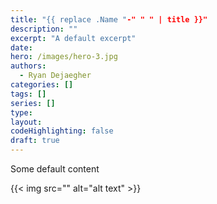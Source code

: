 ```yaml
---
title: "{{ replace .Name "-" " " | title }}"
description: ""
excerpt: "A default excerpt"
date: 
hero: /images/hero-3.jpg
authors:
  - Ryan Dejaegher
categories: []
tags: []
series: []
type:
layout:
codeHighlighting: false
draft: true
---
```


Some default content

{{< img src="" alt="alt text" >}}